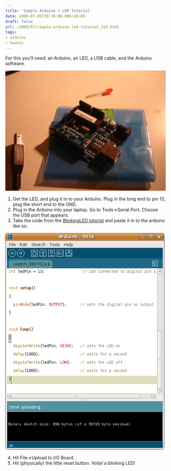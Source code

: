 ```yaml
---
title: 'Simple Arduino + LED Tutorial'
date: 2009-07-01T20:30:00.005+10:00
draft: false
url: /2009/07/simple-arduino-led-tutorial_319.html
tags: 
- arduino
- howtos
---
```


For this you'll need: an Arduino, an LED, a USB cable, and the Arduino software.  
  
  
[![](arduinowLED.jpg)](arduinowLED.jpg)  
  

  
  
1. Get the LED, and plug it in to your Arduino. Plug in the long end to pin 13, plug the short end to the GND.  
2. Plug in the Arduino into your laptop. Go to Tools->Serial Port. Choose the USB port that appears.  
3. Take the code from the [BlinkingLED tutorial](http://www.arduino.cc/en/Tutorial/BlinkingLED) and paste it in to the arduino like so:  
  
  
  
[![](arduino-LED.png)](arduino-LED.png)  
  
4. Hit File->Upload to I/O Board.  
5. Hit (physically) the little reset button. Voila! a blinking LED!